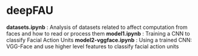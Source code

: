 # deepFAU

**datasets.ipynb** : Analysis of datasets related to affect computation from faces and how to read or process them
**model1.ipynb** : Training a CNN to classify Facial Action Units
**model2-vggface.ipynb** : Using a trained CNN: VGG-Face and use higher level features to classify facial action units 
